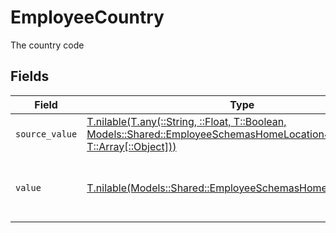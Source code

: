 # EmployeeCountry

The country code


## Fields

| Field                                                                                                                                                                              | Type                                                                                                                                                                               | Required                                                                                                                                                                           | Description                                                                                                                                                                        | Example                                                                                                                                                                            |
| ---------------------------------------------------------------------------------------------------------------------------------------------------------------------------------- | ---------------------------------------------------------------------------------------------------------------------------------------------------------------------------------- | ---------------------------------------------------------------------------------------------------------------------------------------------------------------------------------- | ---------------------------------------------------------------------------------------------------------------------------------------------------------------------------------- | ---------------------------------------------------------------------------------------------------------------------------------------------------------------------------------- |
| `source_value`                                                                                                                                                                     | [T.nilable(T.any(::String, ::Float, T::Boolean, Models::Shared::EmployeeSchemasHomeLocation4, T::Array[::Object]))](../../models/shared/employeeschemashomelocationsourcevalue.md) | :heavy_minus_sign:                                                                                                                                                                 | N/A                                                                                                                                                                                |                                                                                                                                                                                    |
| `value`                                                                                                                                                                            | [T.nilable(Models::Shared::EmployeeSchemasHomeLocationValue)](../../models/shared/employeeschemashomelocationvalue.md)                                                             | :heavy_minus_sign:                                                                                                                                                                 | The ISO3166-1 Alpha2 Code of the Country                                                                                                                                           | US                                                                                                                                                                                 |
